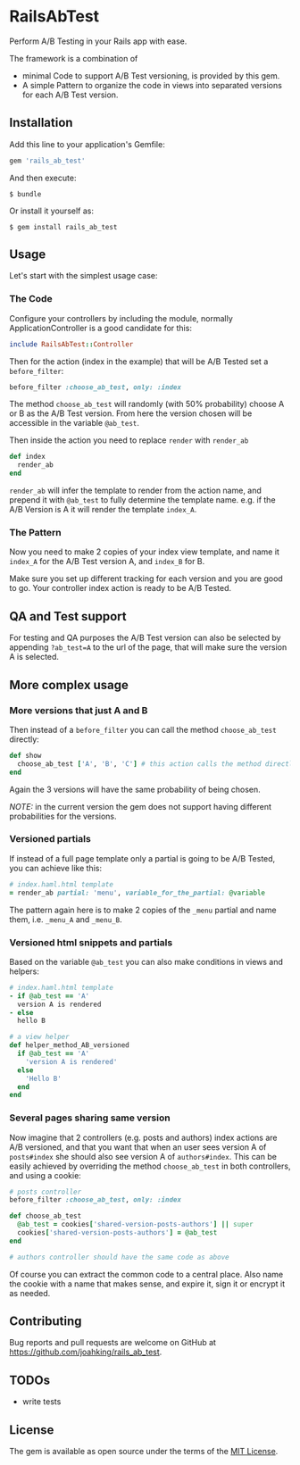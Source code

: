 # RailsAbTest

Perform A/B Testing in your Rails app with ease.

The framework is a combination of

- minimal Code to support A/B Test versioning, is provided by this gem.
- A simple Pattern to organize the code in views into separated versions for each A/B Test version.

## Installation

Add this line to your application's Gemfile:

```ruby
gem 'rails_ab_test'
```

And then execute:

    $ bundle

Or install it yourself as:

    $ gem install rails_ab_test

## Usage

Let's start with the simplest usage case:

### The Code

Configure your controllers by including the module, normally ApplicationController is a good candidate for this:

```ruby
include RailsAbTest::Controller
```

Then for the action (index in the example) that  will be A/B Tested set a `before_filter`:

```ruby
before_filter :choose_ab_test, only: :index
```

The method `choose_ab_test` will randomly (with 50% probability) choose A or B as the A/B Test version.
From here the version chosen will be accessible in the variable `@ab_test`.

Then inside the action you need to replace `render` with `render_ab`

```ruby
def index
  render_ab
end
```

`render_ab` will infer the template to render from the action name, and prepend it with `@ab_test` to fully
determine the template name. e.g. if the A/B Version is A it will render the template `index_A`.

### The Pattern

Now you need to make 2 copies of your index view template, and name it `index_A` for the A/B Test version A, and
`index_B` for B.

Make sure you set up different tracking for each version and you are good to go. Your controller index action is ready to be A/B Tested.

## QA and Test support

For testing and QA purposes the A/B Test version can also be selected by appending `?ab_test=A` to the url of the page,
that will make sure the version A is selected.

## More complex usage

### More versions that just A and B

Then instead of a `before_filter` you can call the method `choose_ab_test` directly:

```ruby
def show
  choose_ab_test ['A', 'B', 'C'] # this action calls the method directly instead
end
```

Again the 3 versions will have the same probability of being chosen.

*NOTE:* in the current version the gem does not support having different probabilities for the versions.

### Versioned partials

If instead of a full page template only a partial is going to be A/B Tested, you can achieve like this:

```ruby
# index.haml.html template
= render_ab partial: 'menu', variable_for_the_partial: @variable
```

The pattern again here is to make 2 copies of the `_menu` partial and name them, i.e. `_menu_A` and `_menu_B`.

### Versioned html snippets and partials

Based on the variable `@ab_test` you can also make conditions in views and helpers:

```ruby
# index.haml.html template
- if @ab_test == 'A'
  version A is rendered
- else
  hello B

# a view helper
def helper_method_AB_versioned
  if @ab_test == 'A'
    'version A is rendered'
  else
    'Hello B'
  end
end
```

### Several pages sharing same version

Now imagine that 2 controllers (e.g. posts and authors) index actions are A/B versioned,
and that you want that when an user sees version A of `posts#index` she should also see version A of `authors#index`.
This can be easily achieved by overriding the method `choose_ab_test` in both controllers, and using a cookie:

```ruby
# posts controller
before_filter :choose_ab_test, only: :index

def choose_ab_test
  @ab_test = cookies['shared-version-posts-authors'] || super
  cookies['shared-version-posts-authors'] = @ab_test
end

# authors controller should have the same code as above
```

Of course you can extract the common code to a central place. Also name the cookie with a name that makes sense, and expire it, sign it or encrypt it as needed.

## Contributing

Bug reports and pull requests are welcome on GitHub at https://github.com/joahking/rails_ab_test.

## TODOs

- write tests

## License

The gem is available as open source under the terms of the [MIT License](http://opensource.org/licenses/MIT).
